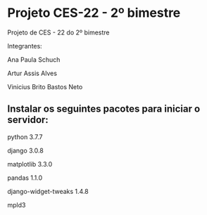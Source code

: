 # Projeto CES-22 - 2º bimestre
Projeto de CES - 22 do 2º bimestre

Integrantes:

  Ana Paula Schuch
  
  Artur Assis Alves
  
  Vinicius Brito Bastos Neto
  
  
## Instalar os seguintes pacotes para iniciar o servidor:

  python               3.7.7
  
  django               3.0.8
  
  matplotlib           3.3.0   
  
  pandas               1.1.0          
  
  django-widget-tweaks 1.4.8
  
  mpld3
